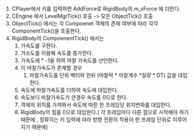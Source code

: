 1. CPlayer에서 키를 입력하면 AddForce로 RigidBody의 m_vForce 에 더한다.
2. CEngine 에서 LevelMgrTick() 호출 -> 모든 ObjectTick() 호출
3. ObjectTick() 에서는 각 Compoenet 객체의 존재 여부에 따라 각각 ComponentTick()을 호출한다.
4. RigidBody의 CompoenentTick() 에서는
	1. 가속도를 구한다.
	2. 가소도를 이용해 속도를 증가한다.
	3. 가속도에 * -1을 하여 마찰 가속도를 선언한다.
	4. 이 마찰가속도가 존재할 경우
		1. 마찰가속도를 단위 벡터와 한뒤 (마찰력 * 마찰계수 *질량  * DT) 값을 대입한다.
	5. 속도에 마찰가속도를 더하여 속도에 대입한다.
	6. 속도보다 마찰가속도가 큰경우 속도를 0으로 한다.
	7. 객체의 위치를 가져와서 속도에 따른 한 프레임당 위치변화를 대입한다.
	8. RigidBody의 힘을 0으로 대입한다.( 각 프레임마다 다른 힘으로 시작해야 하기 때문에 , 정확히는 키 입력에 따라 방향 전환의 작용이 한 프레임 단위로 이루어 지기 때문에)